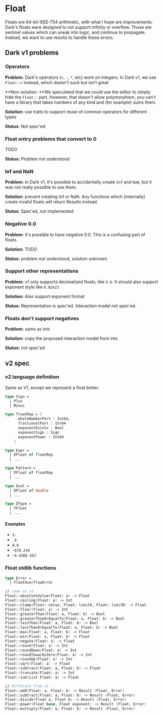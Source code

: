 # Float

Floats are 64-bit IEEE-754 arithmetic, with what I hope are improvements. Dark's floats were designed to not support infinity or overflow. Those are sentinel values which can sneak into logic, and continue to propagate. Instead, we want to use results to handle these errors.

## Dark v1 problems

### Operators

**Problem:** Dark's operators (`+`, `-`, `*`, etc) work on integers. In Dark v1, we use `Float::+` instead, which doesn't suck but isn't great

**Non-solution: **We speculated that we could use the editor to simply hide the `Float::` part. However, that doesn't allow polymorphism, you can't have a library that takes numbers of any kind and (for example) sums them.

**Solution:** use traits to support reuse of common operators for different types

**Status**: Not spec'ed

### Float entry problems that convert to 0

TODO

**Status:** Problem not understood

### Inf and NaN

**Problem:** In Dark v1, it's possible to accidentally create `Inf` and `NaN`, but it was not really possible to use them.

**Solution:** prevent creating Inf or NaN. Any functions which (internally) create invalid floats will return Results instead.

**Status**: Spec'ed, not implemented

### Negative 0.0

**Problem:** it's possible to have negative 0.0. This is a confusing part of floats.

**Solution:** TODO

**Status:** problem not understood, solution unknown

### Support other representations

**Problem:** v1 only supports decimalized floats, like `5.6`. It should also support exponent style like `6.02e23`

**Solution:** Also support exponent format

**Status:** Representation is spec'ed. Interaction model not spec'ed.

### **Floats don't support negatives**

**Problem:** same as ints

**Solution:** copy the proposed interaction model from ints

**Status:** not spec'ed

## v2 spec

### v2 language definition

Same as V1, except we represent a float better.

```fsharp
type Sign =
  | Plus
  | Minus

type floatRep = {
      wholeNumberPart : Int64,
      fractionalPart : Int64
      exponentExists : Bool
      exponentSign : Sign
      exponentPower : Int64
    }

type Expr =
  | EFloat of floatRep
  | ...

type Pattern =
  | PFloat of floatRep
  | ...

type Dval =
  | DFloat of double
  | ...

type DType =
  | TFloat
  | ...
```

#### Examples

* `5.`
* `.6`
* `0.6`
* `-678.234`
* `-6.436E-567`

### Float stdlib functions

```fsharp
type Error =
  | FloatOverflowError

// same as v1
Float::absoluteValue(Float: a) -> Float
Float::ceiling(Float: a) -> Int
Float::clamp(Float: value, Float: limitA, Float: limitB) -> Float
Float::floor(Float: a) -> Int
Float::greaterThan(Float: a, Float: b) -> Bool
Float::greaterThanOrEqualTo(Float: a, Float: b) -> Bool
Float::lessThan(Float: a, Float: b) -> Bool
Float::lessThanOrEqualTo(Float: a, Float: b) -> Bool
Float::max(Float: a, Float: b) -> Float
Float::min(Float: a, Float: b) -> Float
Float::negate(Float: a) -> Float
Float::round(Float: a) -> Int
Float::roundDown(Float: a) -> Int
Float::roundTowardsZero(Float: a) -> Int
Float::roundUp(Float: a) -> Int
Float::sqrt(Float: a) -> Float
Float::subtract(Float: a, Float: b) -> Float
Float::truncate(Float: a) -> Int
Float::sum(List Float: a) -> Float

// different from v1
Float::add(Float: a, Float: b) -> Result (Float, Error)
Float::subtract(Float: a, Float: b) -> Result (Float, Error)
Float::divide(Float a, Float b) -> Result (Float, Error)
Float::power(Float base, Float exponent) -> Result (Float, Error)
Float::multiply(Float: a, Float: b) -> Result (Float, Error)


```
